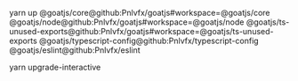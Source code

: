 yarn up @goatjs/core@github:Pnlvfx/goatjs#workspace=@goatjs/core @goatjs/node@github:Pnlvfx/goatjs#workspace=@goatjs/node @goatjs/ts-unused-exports@github:Pnlvfx/goatjs#workspace=@goatjs/ts-unused-exports @goatjs/typescript-config@github:Pnlvfx/typescript-config @goatjs/eslint@github:Pnlvfx/eslint

yarn upgrade-interactive
